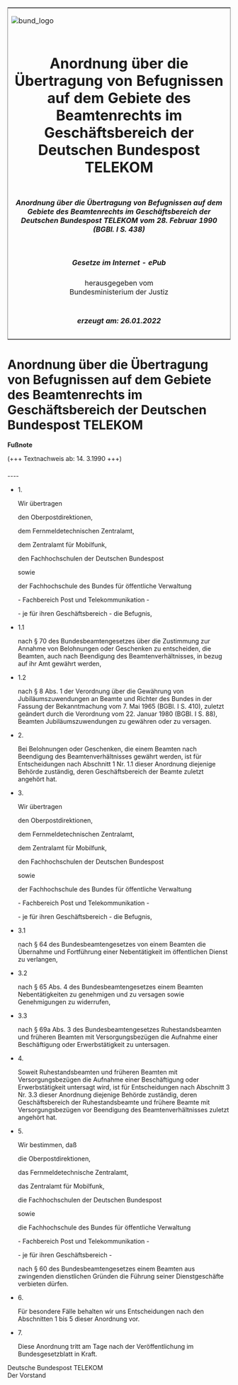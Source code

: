 <span id="DECKBLATT.html"></span>

<table border="0" frame="border" width="100%">

<tr valign="top">

<td align="left">

![bund\_logo](BfJ_2021_Web_de_de.gif)

</td>

<td align="right">

 

</td>

</tr>

<tr align="center" valign="middle">

<td colspan="2">

# Anordnung über die Übertragung von Befugnissen auf dem Gebiete des Beamtenrechts im Geschäftsbereich der Deutschen Bundespost TELEKOM

</td>

</tr>

<tr align="center" valign="middle">

<td colspan="2">

##### Anordnung über die Übertragung von Befugnissen auf dem Gebiete des Beamtenrechts im Geschäftsbereich der Deutschen Bundespost TELEKOM vom 28. Februar 1990 (BGBl. I S. 438)

</td>

</tr>

<tr align="center" valign="middle">

<td colspan="2">

  
  

##### Gesetze im Internet - ePub  
  
herausgegeben vom  
Bundesministerium der Justiz

</td>

</tr>

<tr align="center" valign="bottom">

<td colspan="2">

  
  

##### erzeugt am: 26.01.2022

</td>

</tr>

</table>

<span id="BJNR004380990.html"></span>

# Anordnung über die Übertragung von Befugnissen auf dem Gebiete des Beamtenrechts im Geschäftsbereich der Deutschen Bundespost TELEKOM

<div>

  
**Fußnote**

<div class="jnhtml">

<div>

<div class="jurAbsatz">

(+++ Textnachweis ab: 14. 3.1990 +++)

</div>

</div>

</div>

</div>

<span id="BJNR004380990BJNE000100308.html"></span>

###   
\----

<div>

<div class="jnhtml">

<div>

<div class="jurAbsatz">

  - 1\.
    
    <div style="">
    
    Wir übertragen
    
    </div>
    
    <div style="">
    
    den Oberpostdirektionen,
    
    </div>
    
    <div style="">
    
    dem Fernmeldetechnischen Zentralamt,
    
    </div>
    
    <div style="">
    
    dem Zentralamt für Mobilfunk,
    
    </div>
    
    <div style="">
    
    den Fachhochschulen der Deutschen Bundespost
    
    </div>
    
    <div style="">
    
    sowie
    
    </div>
    
    <div style="">
    
    der Fachhochschule des Bundes für öffentliche Verwaltung
    
    </div>
    
    <div style="">
    
    \- Fachbereich Post und Telekommunikation -
    
    </div>
    
    <div style="">
    
    \- je für ihren Geschäftsbereich - die Befugnis,
    
    </div>

  - 1.1
    
    <div style="">
    
    nach § 70 des Bundesbeamtengesetzes über die Zustimmung zur Annahme
    von Belohnungen oder Geschenken zu entscheiden, die Beamten, auch
    nach Beendigung des Beamtenverhältnisses, in bezug auf ihr Amt
    gewährt werden,
    
    </div>

  - 1.2
    
    <div style="">
    
    nach § 8 Abs. 1 der Verordnung über die Gewährung von
    Jubiläumszuwendungen an Beamte und Richter des Bundes in der
    Fassung der Bekanntmachung vom 7. Mai 1965 (BGBl. I S. 410), zuletzt
    geändert durch die Verordnung vom 22. Januar 1980 (BGBl. I S. 88),
    Beamten Jubiläumszuwendungen zu gewähren oder zu versagen.
    
    </div>

  - 2\.
    
    <div style="">
    
    Bei Belohnungen oder Geschenken, die einem Beamten nach Beendigung
    des Beamtenverhältnisses gewährt werden, ist für Entscheidungen nach
    Abschnitt 1 Nr. 1.1 dieser Anordnung diejenige Behörde zuständig,
    deren Geschäftsbereich der Beamte zuletzt angehört hat.
    
    </div>

  - 3\.
    
    <div style="">
    
    Wir übertragen
    
    </div>
    
    <div style="">
    
    den Oberpostdirektionen,
    
    </div>
    
    <div style="">
    
    dem Fernmeldetechnischen Zentralamt,
    
    </div>
    
    <div style="">
    
    dem Zentralamt für Mobilfunk,
    
    </div>
    
    <div style="">
    
    den Fachhochschulen der Deutschen Bundespost
    
    </div>
    
    <div style="">
    
    sowie
    
    </div>
    
    <div style="">
    
    der Fachhochschule des Bundes für öffentliche Verwaltung
    
    </div>
    
    <div style="">
    
    \- Fachbereich Post und Telekommunikation -
    
    </div>
    
    <div style="">
    
    \- je für ihren Geschäftsbereich - die Befugnis,
    
    </div>

  - 3.1
    
    <div style="">
    
    nach § 64 des Bundesbeamtengesetzes von einem Beamten die Übernahme
    und Fortführung einer Nebentätigkeit im öffentlichen Dienst zu
    verlangen,
    
    </div>

  - 3.2
    
    <div style="">
    
    nach § 65 Abs. 4 des Bundesbeamtengesetzes einem Beamten
    Nebentätigkeiten zu genehmigen und zu versagen sowie Genehmigungen
    zu widerrufen,
    
    </div>

  - 3.3
    
    <div style="">
    
    nach § 69a Abs. 3 des Bundesbeamtengesetzes Ruhestandsbeamten und
    früheren Beamten mit Versorgungsbezügen die Aufnahme einer
    Beschäftigung oder Erwerbstätigkeit zu untersagen.
    
    </div>

  - 4\.
    
    <div style="">
    
    Soweit Ruhestandsbeamten und früheren Beamten mit Versorgungsbezügen
    die Aufnahme einer Beschäftigung oder Erwerbstätigkeit untersagt
    wird, ist für Entscheidungen nach Abschnitt 3 Nr. 3.3 dieser
    Anordnung diejenige Behörde zuständig, deren Geschäftsbereich der
    Ruhestandsbeamte und frühere Beamte mit Versorgungsbezügen vor
    Beendigung des Beamtenverhältnisses zuletzt angehört hat.
    
    </div>

  - 5\.
    
    <div style="">
    
    Wir bestimmen, daß
    
    </div>
    
    <div style="">
    
    die Oberpostdirektionen,
    
    </div>
    
    <div style="">
    
    das Fernmeldetechnische Zentralamt,
    
    </div>
    
    <div style="">
    
    das Zentralamt für Mobilfunk,
    
    </div>
    
    <div style="">
    
    die Fachhochschulen der Deutschen Bundespost
    
    </div>
    
    <div style="">
    
    sowie
    
    </div>
    
    <div style="">
    
    die Fachhochschule des Bundes für öffentliche Verwaltung
    
    </div>
    
    <div style="">
    
    \- Fachbereich Post und Telekommunikation -
    
    </div>
    
    <div style="">
    
    \- je für ihren Geschäftsbereich -
    
    </div>
    
    <div style="">
    
    nach § 60 des Bundesbeamtengesetzes einem Beamten aus zwingenden
    dienstlichen Gründen die Führung seiner Dienstgeschäfte verbieten
    dürfen.
    
    </div>

  - 6\.
    
    <div style="">
    
    Für besondere Fälle behalten wir uns Entscheidungen nach den
    Abschnitten 1 bis 5 dieser Anordnung vor.
    
    </div>

  - 7\.
    
    <div style="">
    
    Diese Anordnung tritt am Tage nach der Veröffentlichung im
    Bundesgesetzblatt in Kraft.
    
    </div>

  
<span class="SP">Deutsche Bundespost TELEKOM</span>  
Der Vorstand

</div>

</div>

</div>

</div>
